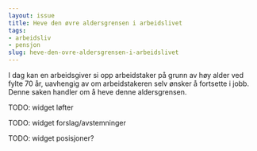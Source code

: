 ```yaml
---
layout: issue
title: Heve den øvre aldersgrensen i arbeidslivet
tags:
- arbeidsliv
- pensjon
slug: heve-den-ovre-aldersgrensen-i-arbeidslivet
---
```


I dag kan en arbeidsgiver si opp arbeidstaker på grunn av høy alder ved fylte 70 år, uavhengig av om arbeidstakeren selv ønsker å fortsette i jobb. Denne saken handler om å heve denne aldersgrensen.

TODO: widget løfter

TODO: widget forslag/avstemninger

TODO: widget posisjoner?

